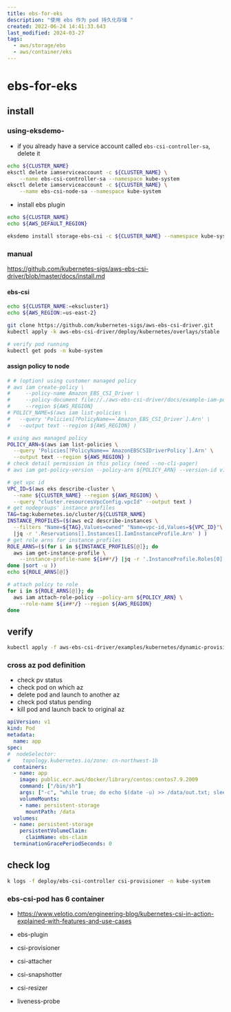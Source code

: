 ```yaml
---
title: ebs-for-eks
description: "使用 ebs 作为 pod 持久化存储 "
created: 2022-06-24 14:41:33.643
last_modified: 2024-03-27
tags:
  - aws/storage/ebs
  - aws/container/eks
---
```


# ebs-for-eks

## install
### using-eksdemo-
- if you already have a service account called `ebs-csi-controller-sa`, delete it
```sh
echo ${CLUSTER_NAME}
eksctl delete iamserviceaccount -c ${CLUSTER_NAME} \
    --name ebs-csi-controller-sa --namespace kube-system
eksctl delete iamserviceaccount -c ${CLUSTER_NAME} \
    --name ebs-csi-node-sa --namespace kube-system

```
- install ebs plugin
```sh
echo ${CLUSTER_NAME}
echo ${AWS_DEFAULT_REGION}

eksdemo install storage-ebs-csi -c ${CLUSTER_NAME} --namespace kube-system

```

### manual
https://github.com/kubernetes-sigs/aws-ebs-csi-driver/blob/master/docs/install.md

#### ebs-csi
```sh
echo ${CLUSTER_NAME:=ekscluster1}
echo ${AWS_REGION:=us-east-2}

git clone https://github.com/kubernetes-sigs/aws-ebs-csi-driver.git
kubectl apply -k aws-ebs-csi-driver/deploy/kubernetes/overlays/stable

# verify pod running
kubectl get pods -n kube-system

```

#### assign policy to node
```sh
# # (option) using customer managed policy
# aws iam create-policy \
#     --policy-name Amazon_EBS_CSI_Driver \
#     --policy-document file://./aws-ebs-csi-driver/docs/example-iam-policy.json \
#     --region ${AWS_REGION}
# POLICY_NAME=$(aws iam list-policies \
#   --query 'Policies[?PolicyName==`Amazon_EBS_CSI_Driver`].Arn' \
#   --output text --region ${AWS_REGION} )

# using aws managed policy
POLICY_ARN=$(aws iam list-policies \
  --query 'Policies[?PolicyName==`AmazonEBSCSIDriverPolicy`].Arn' \
  --output text --region ${AWS_REGION} )
# check detail permission in this policy (need --no-cli-pager)
# aws iam get-policy-version --policy-arn ${POLICY_ARN} --version-id v1 --no-cli-pager

# get vpc id
VPC_ID=$(aws eks describe-cluster \
  --name ${CLUSTER_NAME} --region ${AWS_REGION} \
  --query "cluster.resourcesVpcConfig.vpcId" --output text )
# get nodegroups' instance profiles
TAG=tag:kubernetes.io/cluster/${CLUSTER_NAME}
INSTANCE_PROFILES=($(aws ec2 describe-instances \
  --filters "Name=${TAG},Values=owned" "Name=vpc-id,Values=${VPC_ID}"\
  |jq -r '.Reservations[].Instances[].IamInstanceProfile.Arn' ) )
# get role arns for instance profiles
ROLE_ARNS=($(for i in ${INSTANCE_PROFILES[@]}; do
  aws iam get-instance-profile \
    --instance-profile-name ${i##*/} |jq -r '.InstanceProfile.Roles[0].Arn'
done |sort -u ))
echo ${ROLE_ARNS[@]}

# attach policy to role
for i in ${ROLE_ARNS[@]}; do
  aws iam attach-role-policy --policy-arn ${POLICY_ARN} \
    --role-name ${i##*/} --region ${AWS_REGION}
done

```

## verify
```sh
kubectl apply -f aws-ebs-csi-driver/examples/kubernetes/dynamic-provisioning/manifests/

```

### cross az pod definition
- check pv status
- check pod on which az
- delete pod and launch to another az
- check pod status pending
- kill pod and launch back to original az

```yaml
apiVersion: v1
kind: Pod
metadata:
  name: app
spec:
#  nodeSelector:
#    topology.kubernetes.io/zone: cn-northwest-1b
  containers:
  - name: app
    image: public.ecr.aws/docker/library/centos:centos7.9.2009
    command: ["/bin/sh"]
    args: ["-c", "while true; do echo $(date -u) >> /data/out.txt; sleep 5; done"]
    volumeMounts:
    - name: persistent-storage
      mountPath: /data
  volumes:
  - name: persistent-storage
    persistentVolumeClaim:
      claimName: ebs-claim
  terminationGracePeriodSeconds: 0

```


## check log
```sh
k logs -f deploy/ebs-csi-controller csi-provisioner -n kube-system 

```

###  ebs-csi-pod has 6 container
- https://www.velotio.com/engineering-blog/kubernetes-csi-in-action-explained-with-features-and-use-cases

- ebs-plugin 
- csi-provisioner 
- csi-attacher 
- csi-snapshotter 
- csi-resizer 
- liveness-probe


